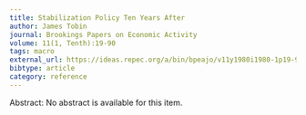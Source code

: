 ```yaml
---
title: Stabilization Policy Ten Years After
author: James Tobin
journal: Brookings Papers on Economic Activity
volume: 11(1, Tenth):19-90
tags: macro
external_url: https://ideas.repec.org/a/bin/bpeajo/v11y1980i1980-1p19-90.html
bibtype: article
category: reference
---
```

Abstract: No abstract is available for this item.
